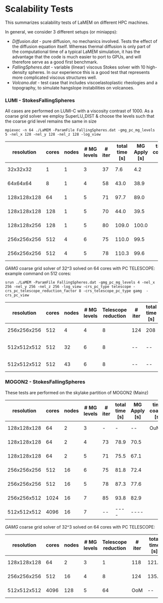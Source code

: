 # Scalability Tests

This summarizes scalability tests of LaMEM on different HPC machines.

In general, we consider 3 different setups (or miniapps):

- *Diffusion.dat* - pure diffusion, no mechanics involved. Tests the effect of the diffusion equation itself. Whereas thermal diffusion is only part of the computational time of a typical LaMEM simulation, it has the advantage that the code is much easier to port to GPUs, and will therefore serve as a good first benchmark.
- *FallingSpheres.dat* - variable (linear) viscous Stokes solver with 10 high-density spheres. In our experience this is a good test that represents more complicated viscous structures well. 
- *Volcano.dat* - test case that includes viscoelastoplastic rheologies and a topography, to simulate hangslope instabilities on volcanoes.
  
### LUMI - StokesFallingSpheres

All cases are performed on LUMI-C with a viscosity contrast of 1000. As a coarse grid solver we employ SuperLU_DIST & choose the levels such that the coarse grid level remains the same in size

```
mpiexec -n 64 ./LaMEM -ParamFile FallingSpheres.dat -gmg_pc_mg_levels 5 -nel_x 128 -nel_y 128 -nel_z 128 -log_view
```

| resolution    | cores  | nodes | # MG levels | # iter | total time [s] | MG Apply [s] | time coarse [s] | logfile
|---------------|--------|-------| ------------|------- |----------------|--------------| --------------- | ------
| 32x32x32      |  1     |  1    |      3      |   37   |      7.6       |     4.2      |                 | slurm-3628882.out
| 64x64x64      |  8     |  1    |      4      |   58   |      43.0      |     38.9     |                 | slurm-3628768.out
| 128x128x128   |  64    |  1    |      5      |   71   |      97.7      |     89.0     |                 | slurm-3628803.out
| 128x128x128   |  128   |  1    |      5      |   70   |      44.0      |     39.5     |                 | slurm-3628709.out
| 128x128x256   |  128   |  1    |      5      |   80   |      109.0     |    100.0     |                 | slurm-3628755.out
| 256x256x256   |  512   |  4    |      6      |   75   |      110.0     |     99.5     |                 | slurm-3628873.out
| 256x256x256   |  512   |  4    |      5      |   78   |      110.3     |     99.6     |                 | slurm-3630017.out



*GAMG* coarse grid solver of 32^3 solved on 64 cores with PC TELESCOPE:
example command on 512 cores:
```
srun ./LaMEM -ParamFile FallingSpheres.dat -gmg_pc_mg_levels 4 -nel_x 256 -nel_y 256 -nel_z 256 -log_view -crs_pc_type telescope -crs_pc_telescope_reduction_factor 8 -crs_telescope_pc_type gamg  -crs_pc_view

```

| resolution    | cores  | nodes | # MG levels | Telescope reduction | # iter | total time [s] | MG Apply [s] | time coarse [s] | logfile
|---------------|--------|-------| ------------| --------------------|------- |----------------|--------------| --------------- | ------
| 256x256x256   |  512   |  4    |      4      |   8                 | 124    |     208        |    123.1     |    1.9          | slurm-3631942.out
| 512x512x512   |  512   |  32   |      6      |   8                 | --     |     --         |    --    |    OoM          | slurm-3631954.out - 
| 512x512x512   |  512   |  43   |      6      |   8                 | --     |     --         |    --    |    --          | slurm-3635671.out


### MOGON2 - StokesFallingSpheres

These tests are performed on the skylake partition of MOGON2 (Mainz)

| resolution    | cores  | nodes | # MG levels | # iter | total time [s] | MG Apply [s] | time coarse [s] | logfile
|---------------|--------|-------| ------------|------- |----------------|--------------| --------------- | ------
| 128x128x128   |  64    |  2    |      3      |   -    |      -         |     --       |       OuM       | slurm-13547787.out
| 128x128x128   |  64    |  2    |      4      |   73   |      78.9      |     70.5     |                 | slurm-13547775.out
| 128x128x128   |  64    |  2    |      5      |   71   |      75.5      |     67.1     |                 | slurm-13547723.out
| 256x256x256   |  512   |  16   |      6      |   75   |      81.8      |     72.4     |                 | slurm-13548462.out
| 256x256x256   |  512   |  16   |      5      |   78   |      87.3      |     77.6     |                 | slurm-13548495.out
| 256x256x512   |  1024  |  16   |      7      |   85   |      93.8      |     82.9     |                 | slurm-13548914.out
| 512x512x512   |  4096  |  16   |      7      |   --   |      ----      |     ----     |                 | slurm-13548764.out



*GAMG* coarse grid solver of 32^3 solved on 64 cores with PC TELESCOPE:

| resolution    | cores  | nodes | # MG levels | Telescope reduction | # iter | total time [s] | MG Apply [s] | time coarse [s] | logfile
|---------------|--------|-------| ------------| --------------------|------- |----------------|--------------| --------------- | ------
| 128x128x128   |  64    |  2    |      3      |   1                 | 118    |     121.6      |    111.3     |    2.5          | slurm-13550518.out
| 256x256x256   |  512   |  16   |      4      |   8                 | 124    |     135.3      |    123.1     |    1.9          | slurm-13550507.out
| 512x512x512   |  4096  |  128  |      5      |   64                | OoM    |     --         |    --        |    --           | slurm-13550522.out
